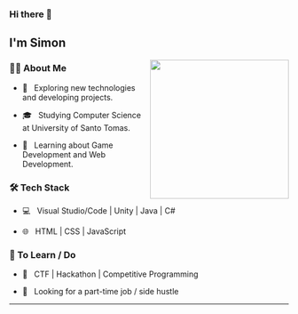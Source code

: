 ### Hi there 👋<h2> I'm Simon</h2>

<img align='right' src="https://media.giphy.com/media/udK21RQeWtaGQ/giphy.gif" height="250">

<h3>👨‍🦱 About Me </h3>



- 🤔 &nbsp; Exploring new technologies and developing projects.

- 🎓 &nbsp; Studying Computer Science at University of Santo Tomas.

- 🌱 &nbsp; Learning about Game Development and Web Development.



<h3>🛠 Tech Stack</h3>



- 💻 &nbsp; Visual Studio/Code | Unity | Java | C#

- 🌐 &nbsp; HTML | CSS | JavaScript



<h3>📃 To Learn / Do</h3>



- 🔧 &nbsp; CTF | Hackathon | Competitive Programming

- 💼 &nbsp; Looking for a part-time job / side hustle



<hr>
